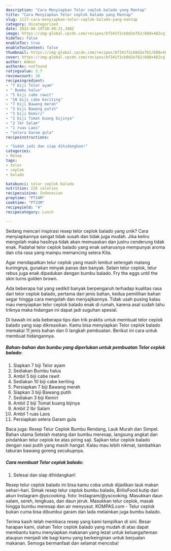 ```yaml
---
description: "Cara Menyiapkan Telor ceplok balado yang Mantap"
title: "Cara Menyiapkan Telor ceplok balado yang Mantap"
slug: 1117-cara-menyiapkan-telor-ceplok-balado-yang-mantap
category: Uncategorized
date: 2022-06-19T20:49:21.348Z
image: https://img-global.cpcdn.com/recipes/bf341f2cb8d2e762/680x482cq70/telor-ceplok-balado-foto-resep-utama.jpg
hideToc: false
enableToc: true
enableTocContent: false
thumbnail: https://img-global.cpcdn.com/recipes/bf341f2cb8d2e762/680x482cq70/telor-ceplok-balado-foto-resep-utama.jpg
cover: https://img-global.cpcdn.com/recipes/bf341f2cb8d2e762/680x482cq70/telor-ceplok-balado-foto-resep-utama.jpg
author: Admin
authorAv: notfound
ratingvalue: 3.7
reviewcount: 20
recipeingredient:
- "7 biji Telor ayam"
- " Bumbu halus"
- "5 biji cabe rawit"
- "10 biji cabe keriting"
- "7 biji Bawang merah"
- "3 biji Bawang putih"
- "3 biji Kemiri"
- "2 biji Tomat buang bijinya"
- "2 lbr Salam"
- "1 ruas Laos"
- "selera Garam gula"
recipeinstructions:

- "Sudah jadi dan siap dihidangkan!"
categories:
- Resep
tags:
- telor
- ceplok
- balado

katakunci: telor ceplok balado 
nutrition: 226 calories
recipecuisine: Indonesian
preptime: "PT34M"
cooktime: "PT33M"
recipeyield: "4"
recipecategory: Lunch

---
```





Sedang mencari inspirasi resep telor ceplok balado yang unik? Cara menyiapkannya sangat tidak susah dan tidak juga mudah. Jika keliru mengolah maka hasilnya tidak akan memuaskan dan justru cenderung tidak enak. Padahal telor ceplok balado yang enak seharusnya mempunyai aroma dan cita rasa yang mampu memancing selera Kita.





Agar mendapatkan telur ceplok yang masih lembut setengah matang kuningnya, gunakan minyak panas dan banyak. Selain telur ceplok, telur rebus juga enak dipadukan dengan bumbu balado. Fry the eggs until the skin turns golden brown.

Ada beberapa hal yang sedikit banyak berpengaruh terhadap kualitas rasa dari telor ceplok balado, pertama dari jenis bahan, kedua pemilihan bahan segar hingga cara mengolah dan menyajikannya. Tidak usah pusing kalau mau menyiapkan telor ceplok balado enak di rumah, karena asal sudah tahu triknya maka hidangan ini dapat jadi suguhan spesial.






Di bawah ini ada beberapa tips dan trik praktis untuk membuat telor ceplok balado yang siap dikreasikan. Kamu bisa menyiapkan Telor ceplok balado memakai 11 jenis bahan dan 0 langkah pembuatan. Berikut ini cara untuk membuat hidangannya.

<!--inarticleads1-->

##### Bahan-bahan dan bumbu yang diperlukan untuk pembuatan Telor ceplok balado:

1. Siapkan 7 biji Telor ayam
1. Sediakan  Bumbu halus
1. Ambil 5 biji cabe rawit
1. Sediakan 10 biji cabe keriting
1. Persiapkan 7 biji Bawang merah
1. Siapkan 3 biji Bawang putih
1. Sediakan 3 biji Kemiri
1. Ambil 2 biji Tomat buang bijinya
1. Ambil 2 lbr Salam
1. Ambil 1 ruas Laos
1. Persiapkan selera Garam gula


Baca juga: Resep Telur Ceplok Bumbu Rendang, Lauk Murah dan Simpel. Bahan utama Setelah matang dan bumbu meresap, langsung angkat dan pindahkan telur ceplok ke atas piring saji. Sajikan telur ceplok balado dengan nasi putih yang masih hangat. Kalau mau lebih nikmat, tambahkan taburan bawang goreng secukupnya. 

<!--inarticleads2-->

##### Cara membuat Telor ceplok balado:


1. Selesai dan siap dihidangkan!

Resep telur ceplok balado ini bisa kamu coba untuk dijadikan lauk makan sehari-hari. Simak resep telur ceplok bumbu balado, BrilioFood kutip dari akun Instagram @yscooking. foto: Instagram/@yscooking. Masukkan daun salam, sereh, lengkuas, dan daun jeruk. Masukkan telur ceplok, masak hingga bumbu meresap dan air menyusut. KOMPAS.com - Telur ceplok bukan cuma bisa dibumbui garam dan lada melainkan juga bumbu balado. 

Terima kasih telah membaca resep yang kami tampilkan di sini. Besar harapan kami, olahan Telor ceplok balado yang mudah di atas dapat membantu kamu menyiapkan makanan yang lezat untuk keluarga/teman ataupun menjadi ide bagi kamu yang berkeinginan untuk berjualan makanan. Semoga bermanfaat dan selamat mencoba!
